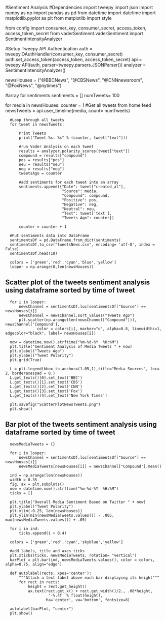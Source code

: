 #Sentiment Analysis
  #Dependencies
  import tweepy
  import json
  import numpy as np
  import pandas as pd
  from datetime import datetime
  import matplotlib.pyplot as plt
  from matplotlib import style

  from config import consumer_key, consumer_secret, access_token, access_token_secret
  from vaderSentiment.vaderSentiment import SentimentIntensityAnalyzer

  #Setup Tweepy API Authentication
  auth = tweepy.OAuthHandler(consumer_key, consumer_secret)
  auth.set_access_token(access_token, access_token_secret)
  api = tweepy.API(auth, parser=tweepy.parsers.JSONParser())
  analyzer = SentimentIntensityAnalyzer()
  
  newsHouses  = ("@BBCNews", "@CBSNews", "@CNNnewsroom", "@FoxNews", "@nytimes")
  
  #array for sentiments 
  sentiments = []
  numTweets= 100
  
  for media in newsHouses:
      counter = 1
      #Get all tweets from home feed
      newsTweets = api.user_timeline(media, count= numTweets)

      #Loop through all tweets 
      for tweet in newsTweets:

          Print Tweets
          print("Tweet %s: %s" % (counter, tweet["text"]))

          #run Vader Analysis on each tweet
          results = analyzer.polarity_scores(tweet["text"])
          compound = results["compound"]
          pos = results["pos"]
          neu = results["neu"]
          neg = results["neg"]
          tweetsAgo = counter

          #add sentiments for each tweet into an array
          sentiments.append({"Date": tweet["created_at"], 
                             "Source": media,
                             "Compound": compound,
                             "Positive": pos,
                             "Negative": neg,
                             "Neutral": neu,
                             "Text": tweet['text'],
                             "Tweets Ago": counter})

          counter = counter + 1  
          
      #Put sentiments data into DataFrame 
      sentimentsDf = pd.DataFrame.from_dict(sentiments)
      sentimentsDf.to_csv("tweetsNews.csv", encoding= 'utf-8', index = False)
      sentimentsDf.head(10)
      
      colors = ['green','red','cyan','blue','yellow']
      looper = np.arange(0,len(newsHouses))  

## Scatter plot of the tweets sentiment analysis using dataframe sorted by time of tweet 
      for i in looper:
          newsChannel = sentimentsDf.loc[sentimentsDf["Source"] == newsHouses[i]]
          newsChannel = newsChannel.sort_values("Tweets Ago")
          plt.scatter(np.arange(len(newsChannel["Compound"])), newsChannel['Compound'],
                  color = colors[i], marker="o", alpha=0.8, linewidths=1, edgecolor="black", label= newsHouses[i]) 

      now = datetime.now().strftime("%m-%d-%Y  %H:%M")
      plt.title("Sentiment Analysis of Media Tweets " + now)
      plt.xlabel("Tweets Ago")
      plt.ylabel("Tweet Polarity")
      plt.grid(True)

      L = plt.legend(bbox_to_anchor=(1.05,1),title="Media Sources", loc= 2, borderaxespad = 0.)
      L.get_texts()[0].set_text('BBC')
      L.get_texts()[1].set_text('CBS')
      L.get_texts()[2].set_text('CNN')
      L.get_texts()[3].set_text('Fox')
      L.get_texts()[4].set_text('New York Times')

      plt.savefig("ScatterPlotNewsTweets.png")
      plt.show()
      
## Bar plot of the tweets sentiment analysis using dataframe sorted by time of tweet 
      newsMediaTweets = {}

      for i in looper:
          newsChannel = sentimentsDf.loc[sentimentsDf["Source"] == newsHouses[i]]
          newsMediaTweets[newsHouses[i]] = newsChannel["Compound"].mean()

      ind = np.arange(len(newsHouses))
      width = 0.35
      fig, ax = plt.subplots()    
      now = datetime.now().strftime("%m-%d-%Y  %H:%M")
      ticks = []

      plt.title("Overall Media Sentiment Based on Twitter " + now)
      plt.ylabel("Tweet Polarity")
      plt.xlim(-0.25, len(newsHouses))
      plt.ylim(min(newsMediaTweets.values()) - .005, max(newsMediaTweets.values()) + .05)

      for i in ind:
          ticks.append(i + 0.4)

      colors = ['green','red','cyan','skyblue','yellow']

      #add labels, title and axes ticks
      plt.xticks(ticks, newsMediaTweets, rotation= "vertical")
      barPlot = plt.bar(ind, newsMediaTweets.values(), color = colors, alpha=0.75, align="edge")

      def autolabel(rects, xpos='center'):
          """Attach a text label above each bar displaying its height"""
          for rect in rects:
              height = rect.get_height()
              ax.text(rect.get_x() + rect.get_width()/2., .08*height,
                       '-%.4f' % float(height),
                      ha='center', va='bottom', fontsize=8)

      autolabel(barPlot, "center")
      plt.show()

